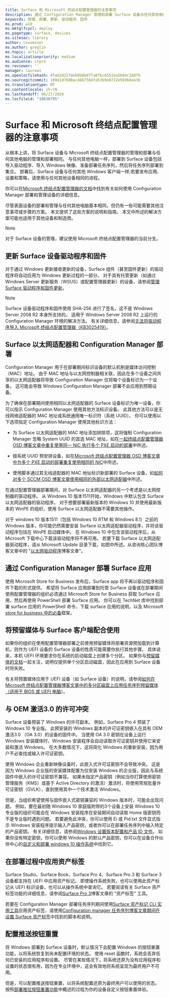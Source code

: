```yaml
---
title: Surface 和 Microsoft 终结点配置管理器的注意事项
description: 通过 Configuration Manager 管理和部署 Surface 设备与任何其他电脑基本相同;本文介绍可能需要其他注意事项的方案。
keywords: 管理、部署、更新、驱动程序、固件
ms.prod: w10
ms.mktglfcycl: deploy
ms.pagetype: surface, devices
ms.sitesec: library
author: coveminer
ms.author: greglin
ms.topic: article
ms.localizationpriority: medium
ms.audience: itpro
ms.reviewer: ''
manager: laurawi
ms.openlocfilehash: 4fa62d227deb0b0b07fa0fbc6552ea5b04c1b87b
ms.sourcegitcommit: 109d1d7608ac4667564fa5369e8722e569b8ea36
ms.translationtype: MT
ms.contentlocale: zh-CN
ms.lasthandoff: 06/27/2020
ms.locfileid: "10830795"
---
```

# Surface 和 Microsoft 终结点配置管理器的注意事项

从根本上讲，将 Surface 设备与 Microsoft 终结点配置管理器的管理和部署与任何其他电脑的管理和部署相同。 与任何其他电脑一样，部署到 Surface 设备包括导入驱动程序、导入 Windows 映像、准备部署任务序列，然后将任务序列部署到集合。 部署后，Surface 设备与任何其他 Windows 客户端一样;若要发布应用、设置和策略，请使用与任何其他设备相同的进程。

你可以在[Microsoft 终结点配置管理器的文档](https://docs.microsoft.com/sccm/index)中找到有关如何使用 Configuration Manager 部署和管理设备的详细信息。

尽管表面设备的部署和管理与任何其他电脑基本相同，但仍有一些可能需要其他注意事项或步骤的方案。 本文提供了这些方案的说明和指南。 本文中所述的解决方案可能也适用于其他设备和制造商。

> [!NOTE]
> 对于 Surface 设备的管理，建议使用 Microsoft 终结点配置管理器的当前分支。

## 更新 Surface 设备驱动程序和固件

对于通过 Windows 更新接收更新的设备，Surface 组件（甚至固件更新）的驱动程序将自动应用为 Windows 更新过程的一部分。 对于具有托管更新（如通过 Windows Server 更新服务（WSUS）或配置管理器更新）的设备，请参阅[管理 Surface 驱动程序和固件更新](https://docs.microsoft.com/surface/manage-surface-driver-and-firmware-updates/)。

> [!NOTE]
> Surface 设备驱动程序和固件使用 SHA-256 进行了签名，这不是 Windows Server 2008 R2 本身所支持的。 适用于 Windows Server 2008 R2 上运行的 Configuration Manager 环境的解决方法。 有关详细信息，请参阅[无法将驱动程序导入 Microsoft 终结点配置管理器（KB3025419）](https://support.microsoft.com/kb/3025419)。

## Surface 以太网适配器和 Configuration Manager 部署

Configuration Manager 用于在部署期间标识设备的默认机制是媒体访问控制（MAC）地址。 由于 MAC 地址与以太网控制器相关联，因此在多个设备之间共享的以太网适配器将导致 Configuration Manager 仅将每个设备标识为一个设备。 这可能会导致 Windows Configuration Manager 部署不会应用到预期设备。

为了确保在部署期间使用相同以太网适配器的 Surface 设备标识为唯一设备，你可以指示 Configuration Manager 使用其他方法标识设备。 此其他方法可以是无线网络适配器的 MAC 地址或系统通用唯一标识符（系统 UUID）。 你可以使用以下选项指定 Configuration Manager 使用其他标识方法：

* 为 Surface 以太网适配器的 MAC 地址添加排除项，这将强制 Configuration Manager 忽略 System UUID 的首选 MAC 地址，如在[一起终结点配置管理器 OSD 博客文章中重复使用同一 NIC 执行多个 PXE 启动的部署](https://blogs.technet.microsoft.com/system_center_configuration_manager_operating_system_deployment_support_blog/2015/08/27/reusing-the-same-nic-for-multiple-pxe-initiated-deployments-in-system-center-configuration-manger-osd/)中所述。

* 按系统 UUID 预安排设备，如在[Microsoft 终结点配置管理器 OSD 博客文章中为多个 PXE 启动的部署重复使用相同的 NIC](https://blogs.technet.microsoft.com/system_center_configuration_manager_operating_system_deployment_support_blog/2015/08/27/reusing-the-same-nic-for-multiple-pxe-initiated-deployments-in-system-center-configuration-manger-osd/)中所述。

* 使用脚本通过其无线适配器的 MAC 地址标识新部署的 Surface 设备，如[如何对多个 SCCM OSD 博客文章使用相同的外部以太网适配器](https://blogs.technet.microsoft.com/askpfeplat/2014/07/27/how-to-use-the-same-external-ethernet-adapter-for-multiple-sccm-osd/)中所述。

在通过配置管理器部署期间，对 Surface 以太网适配器的另一个考虑是以太网控制器的驱动程序。 从 Windows 10 版本1511开始，Windows 中默认包含 Surface 以太网适配器的驱动程序。 对于想要部署最新版本的 Windows 10 并使用最新版本的 WinPE 的组织，使用 Surface 以太网适配器不需要其他操作。

对于 windows 10 版本1511（包括 Windows 10 RTM 和 Windows 8.1）之前的 Windows 版本，你可能仍然需要安装 Surface 以太网适配器驱动程序，并将该驱动程序包括在 WinPE 启动媒体中。 在 Windows 10 中包含该驱动程序后，从 Microsoft 下载中心下载该驱动程序将不再可用。 若要下载 Surface 以太网适配器驱动程序，请从 Microsoft Update 目录下载，如图中所述。从咨询核心团队博客文章中的 "[以太网驱动程序](https://blogs.technet.microsoft.com/askcore/2016/08/18/surface-ethernet-drivers/)博客文章"。

## 通过 Configuration Manager 部署 Surface 应用

使用 Microsoft Store for Business 发布后，Surface app 将不再以驱动程序和固件下载的形式提供。 希望将 Surface 应用部署到托管 Surface 设备或在部署期间使用配置管理器的组织必须通过 Microsoft Store for Business 获取 Surface 应用，然后再使用 PowerShell 部署 Surface 应用。 你可以在 TechNet 库中找到部署 surface 应用的 PowerShell 命令、下载 surface 应用的说明，以及 Microsoft [store for business 中的必备](https://technet.microsoft.com/itpro/surface/deploy-surface-app-with-windows-store-for-business)框架。

## 将预留媒体与 Surface 客户端配合使用

如果你的组织在使用配置管理器部署之前使用预留媒体将部署资源预加载到计算机，则作为 UEFI 设备的 Surface 设备的性质可能需要你执行其他步骤。 具体说来，本机 UEFI 环境要求你在系统的启动磁盘上创建多个分区。 如果你与[预留媒体的文档](https://technet.microsoft.com/library/79465d90-4831-4872-96c2-2062d80f5583?f=255&MSPPError=-2147217396#BKMK_CreatePrestagedMedia)一起关注，说明仅提供单个分区启动磁盘，因此在应用到 Surface 设备时将失败。

有关将预置媒体应用于 UEFI 设备（如 Surface 设备）的说明，请参阅[如何在 Microsoft 终结点配置管理器博客文章中的多分区磁盘上应用任务序列预留媒体（适用于 BIOS 或 UEFI 电脑](https://blogs.technet.microsoft.com/system_center_configuration_manager_operating_system_deployment_support_blog/2014/04/02/how-to-apply-task-sequence-prestaged-media-on-multi-partitioned-disks-for-bios-or-uefi-pcs-in-system-center-configuration-manager/)）。

## 与 OEM 激活3.0 的许可冲突

Surface 设备预装了 Windows 的许可副本。 例如，Surface Pro 4 预装了 Windows 10 专业版。 此预安装的 Windows 副本的许可证密钥嵌入在具有 OEM 激活3.0 （OA 3.0）的设备的固件中。 当使用 OA 3.0 密钥在设备上运行 Windows 安装媒体时，Windows 安装程序会自动读取许可证密钥并使用它来安装和激活 Windows。 在大多数情况下，这将简化 Windows 的重新安装，因为用户不必查找或输入许可证密钥。

使用 Windows 企业重新映像设备时，此嵌入式许可证密钥不会导致冲突。 这是因为 Windows 企业版的安装媒体配置为仅安装 Windows 的企业版，因此与系统固件中嵌入的许可证密钥不兼容。 如果未指定产品密钥（例如当你打算使用密钥管理服务（KMS）或基于 Active Directory 的激活）激活时，将使用常规批量许可证密钥（GVLK），直到使用其中一个技术激活 Windows。

但是，当组织希望使用与固件嵌入式密钥兼容的 Windows 版本时，可能会出现问题。 例如，要在最初随 Windows 10 家庭版附带的3个设备上安装 Windows 10 专业版的组织可能会在 Windows 安装程序在安装期间自动读取 Home 版密钥而不是专业版时遇到问题。 若要避免此冲突，你可以使用 Ei 或 Pid.txt 文件显式指示 Windows 安装程序提示输入产品密钥，或者你可以在部署任务序列中输入特定的产品密钥。 有关详细信息，请参阅[Windows 设置版本配置和产品 ID 文件](https://technet.microsoft.com/library/hh824952.aspx)。 如果你没有特定密钥，你可以使用 Windows 的默认产品密钥，你可以在设备合作伙伴中心的[自定义和部署 windows 10 操作系统](https://dpcenter.microsoft.com/en/Windows/Build/cp-Windows-10-build)中找到它。

## 在部署过程中应用资产标签

Surface Studio、Surface Book、Surface Pro 4、Surface Pro 3 和 Surface 3 设备都支持在 UEFI 中应用资产标记。 即使操作系统失败，也可以使用此资产标记从 UEFI 标识设备，也可以从操作系统中查询它。 若要阅读有关 Surface 资产标签功能的详细信息，请参阅[Surface Pro 3](https://blogs.technet.microsoft.com/askcore/2014/10/20/asset-tag-tool-for-surface-pro-3/)博客文章的 "资产标签" 工具。

若要在 Configuration Manager 部署任务序列期间使用[Surface 资产标记 CLI 实用工具](https://www.microsoft.com/download/details.aspx?id=44076)应用资产标签，请使用[Configuration manager 任务序列博客文章期间在设置 Surface 资产标签](https://blogs.technet.microsoft.com/jchalfant/set-surface-pro-3-asset-tag-during-a-configuration-manager-task-sequence/)中找到的脚本和说明。

## 配置推送按钮重置

将 Windows 部署到 Surface 设备时，默认情况下会配置 Windows 的按钮重置功能，以将系统恢复到尚未配置环境的状态。 使用 reset 函数时，系统会丢弃任何已安装的应用程序和设置。 尽管在某些情况下，将系统还原为没有应用程序和设置的状态很有用，因为在专业环境中，这会有效地将系统呈现为最终用户不可用。

但是，可以配置推送按钮重置，以将系统配置还原为最终用户可以使用的状态。 按照[部署推拉按钮重置功能](https://msdn.microsoft.com/windows/hardware/commercialize/manufacture/desktop/deploy-push-button-reset-features)中概述的过程为你的设备自定义按钮重置体验。
